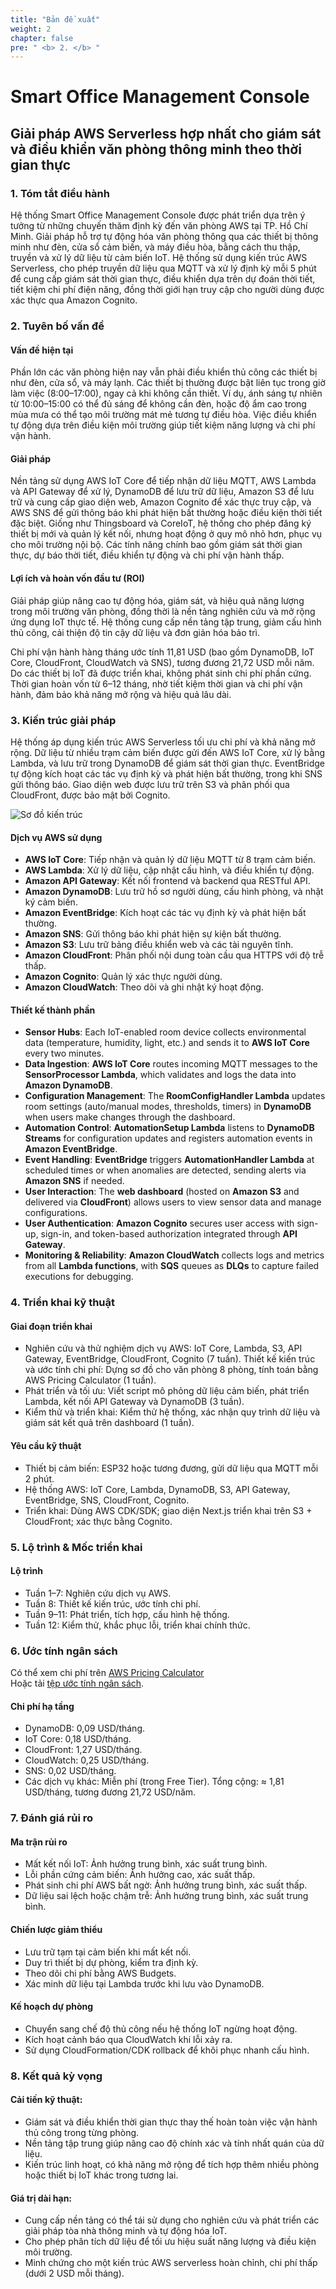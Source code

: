 ```yaml
---
title: "Bản đề xuất"
weight: 2
chapter: false
pre: " <b> 2. </b> "
---
```


# Smart Office Management Console
## Giải pháp AWS Serverless hợp nhất cho giám sát và điều khiển văn phòng thông minh theo thời gian thực 

### 1. Tóm tắt điều hành  
Hệ thống Smart Office Management Console được phát triển dựa trên ý tưởng từ những chuyến thăm định kỳ đến văn phòng AWS tại TP. Hồ Chí Minh. Giải pháp hỗ trợ tự động hóa văn phòng thông qua các thiết bị thông minh như đèn, cửa sổ cảm biến, và máy điều hòa, bằng cách thu thập, truyền và xử lý dữ liệu từ cảm biến IoT. Hệ thống sử dụng kiến trúc AWS Serverless, cho phép truyền dữ liệu qua MQTT và xử lý định kỳ mỗi 5 phút để cung cấp giám sát thời gian thực, điều khiển dựa trên dự đoán thời tiết, tiết kiệm chi phí điện năng, đồng thời giới hạn truy cập cho người dùng được xác thực qua Amazon Cognito.

### 2. Tuyên bố vấn đề  
#### Vấn đề hiện tại
Phần lớn các văn phòng hiện nay vẫn phải điều khiển thủ công các thiết bị như đèn, cửa sổ, và máy lạnh. Các thiết bị thường được bật liên tục trong giờ làm việc (8:00–17:00), ngay cả khi không cần thiết. Ví dụ, ánh sáng tự nhiên từ 10:00–15:00 có thể đủ sáng để không cần đèn, hoặc độ ẩm cao trong mùa mưa có thể tạo môi trường mát mẻ tương tự điều hòa. Việc điều khiển tự động dựa trên điều kiện môi trường giúp tiết kiệm năng lượng và chi phí vận hành.

#### Giải pháp
Nền tảng sử dụng AWS IoT Core để tiếp nhận dữ liệu MQTT, AWS Lambda và API Gateway để xử lý, DynamoDB để lưu trữ dữ liệu, Amazon S3 để lưu trữ và cung cấp giao diện web, Amazon Cognito để xác thực truy cập, và AWS SNS để gửi thông báo khi phát hiện bất thường hoặc điều kiện thời tiết đặc biệt. Giống như Thingsboard và CoreIoT, hệ thống cho phép đăng ký thiết bị mới và quản lý kết nối, nhưng hoạt động ở quy mô nhỏ hơn, phục vụ cho môi trường nội bộ. Các tính năng chính bao gồm giám sát thời gian thực, dự báo thời tiết, điều khiển tự động và chi phí vận hành thấp.

#### Lợi ích và hoàn vốn đầu tư (ROI)
Giải pháp giúp nâng cao tự động hóa, giám sát, và hiệu quả năng lượng trong môi trường văn phòng, đồng thời là nền tảng nghiên cứu và mở rộng ứng dụng IoT thực tế. Hệ thống cung cấp nền tảng tập trung, giảm cấu hình thủ công, cải thiện độ tin cậy dữ liệu và đơn giản hóa bảo trì.

Chi phí vận hành hàng tháng ước tính 11,81 USD (bao gồm DynamoDB, IoT Core, CloudFront, CloudWatch và SNS), tương đương 21,72 USD mỗi năm. Do các thiết bị IoT đã được triển khai, không phát sinh chi phí phần cứng. Thời gian hoàn vốn từ 6–12 tháng, nhờ tiết kiệm thời gian và chi phí vận hành, đảm bảo khả năng mở rộng và hiệu quả lâu dài.

### 3. Kiến trúc giải pháp  
Hệ thống áp dụng kiến trúc AWS Serverless tối ưu chi phí và khả năng mở rộng. Dữ liệu từ nhiều trạm cảm biến được gửi đến AWS IoT Core, xử lý bằng Lambda, và lưu trữ trong DynamoDB để giám sát thời gian thực. EventBridge tự động kích hoạt các tác vụ định kỳ và phát hiện bất thường, trong khi SNS gửi thông báo. Giao diện web được lưu trữ trên S3 và phân phối qua CloudFront, được bảo mật bởi Cognito.

![Sơ đồ kiến trúc](/images/2-Proposal/Smart-Office-Architect-Diagram.drawio.png)

#### Dịch vụ AWS sử dụng
- **AWS IoT Core**: Tiếp nhận và quản lý dữ liệu MQTT từ 8 trạm cảm biến.
- **AWS Lambda**: Xử lý dữ liệu, cập nhật cấu hình, và điều khiển tự động.
- **Amazon API Gateway**: Kết nối frontend và backend qua RESTful API.
- **Amazon DynamoDB**: Lưu trữ hồ sơ người dùng, cấu hình phòng, và nhật ký cảm biến.
- **Amazon EventBridge**: Kích hoạt các tác vụ định kỳ và phát hiện bất thường.
- **Amazon SNS**: Gửi thông báo khi phát hiện sự kiện bất thường.
- **Amazon S3**: Lưu trữ bảng điều khiển web và các tài nguyên tĩnh.
- **Amazon CloudFront**: Phân phối nội dung toàn cầu qua HTTPS với độ trễ thấp.
- **Amazon Cognito**: Quản lý xác thực người dùng.
- **Amazon CloudWatch**: Theo dõi và ghi nhật ký hoạt động.

#### Thiết kế thành phần
- **Sensor Hubs**: Each IoT-enabled room device collects environmental data (temperature, humidity, light, etc.) and sends it to **AWS IoT Core** every two minutes.  
- **Data Ingestion**: **AWS IoT Core** routes incoming MQTT messages to the **SensorProcessor Lambda**, which validates and logs the data into **Amazon DynamoDB**.  
- **Configuration Management**: The **RoomConfigHandler Lambda** updates room settings (auto/manual modes, thresholds, timers) in **DynamoDB** when users make changes through the dashboard.  
- **Automation Control**: **AutomationSetup Lambda** listens to **DynamoDB Streams** for configuration updates and registers automation events in **Amazon EventBridge**.  
- **Event Handling**: **EventBridge** triggers **AutomationHandler Lambda** at scheduled times or when anomalies are detected, sending alerts via **Amazon SNS** if needed.  
- **User Interaction**: The **web dashboard** (hosted on **Amazon S3** and delivered via **CloudFront**) allows users to view sensor data and manage configurations.  
- **User Authentication**: **Amazon Cognito** secures user access with sign-up, sign-in, and token-based authorization integrated through **API Gateway**.  
- **Monitoring & Reliability**: **Amazon CloudWatch** collects logs and metrics from all **Lambda functions**, with **SQS** queues as **DLQs** to capture failed executions for debugging.  

### 4. Triển khai kỹ thuật  
#### Giai đoạn triển khai
- Nghiên cứu và thử nghiệm dịch vụ AWS: IoT Core, Lambda, S3, API Gateway, EventBridge, CloudFront, Cognito (7 tuần).
Thiết kế kiến trúc và ước tính chi phí: Dựng sơ đồ cho văn phòng 8 phòng, tính toán bằng AWS Pricing Calculator (1 tuần).
- Phát triển và tối ưu: Viết script mô phỏng dữ liệu cảm biến, phát triển Lambda, kết nối API Gateway và DynamoDB (3 tuần).
- Kiểm thử và triển khai: Kiểm thử hệ thống, xác nhận quy trình dữ liệu và giám sát kết quả trên dashboard (1 tuần).

#### Yêu cầu kỹ thuật
- Thiết bị cảm biến: ESP32 hoặc tương đương, gửi dữ liệu qua MQTT mỗi 2 phút.
- Hệ thống AWS: IoT Core, Lambda, DynamoDB, S3, API Gateway, EventBridge, SNS, CloudFront, Cognito.
- Triển khai: Dùng AWS CDK/SDK; giao diện Next.js triển khai trên S3 + CloudFront; xác thực bằng Cognito.

### 5. Lộ trình & Mốc triển khai  
#### Lộ trình
- Tuần 1–7: Nghiên cứu dịch vụ AWS.
- Tuần 8: Thiết kế kiến trúc, ước tính chi phí.
- Tuần 9–11: Phát triển, tích hợp, cấu hình hệ thống.
- Tuần 12: Kiểm thử, khắc phục lỗi, triển khai chính thức.

### 6. Ước tính ngân sách  
Có thể xem chi phí trên [AWS Pricing Calculator](https://calculator.aws/#/estimate?id=0db12150c448b012356e475becefd549c37094d8)  
Hoặc tải [tệp ước tính ngân sách](/file/f8e2d281-aba2-48c2-adf8-d8ec828d2ec9.pdf).  

#### Chi phí hạ tầng
- DynamoDB: 0,09 USD/tháng.
- IoT Core: 0,18 USD/tháng.
- CloudFront: 1,27 USD/tháng.
- CloudWatch: 0,25 USD/tháng.
- SNS: 0,02 USD/tháng.
- Các dịch vụ khác: Miễn phí (trong Free Tier).
Tổng cộng: ≈ 1,81 USD/tháng, tương đương 21,72 USD/năm.

### 7. Đánh giá rủi ro  
#### Ma trận rủi ro
- Mất kết nối IoT: Ảnh hưởng trung bình, xác suất trung bình.
- Lỗi phần cứng cảm biến: Ảnh hưởng cao, xác suất thấp.
- Phát sinh chi phí AWS bất ngờ: Ảnh hưởng trung bình, xác suất thấp.
- Dữ liệu sai lệch hoặc chậm trễ: Ảnh hưởng trung bình, xác suất trung bình.

#### Chiến lược giảm thiểu
- Lưu trữ tạm tại cảm biến khi mất kết nối.
- Duy trì thiết bị dự phòng, kiểm tra định kỳ.
- Theo dõi chi phí bằng AWS Budgets.
- Xác minh dữ liệu tại Lambda trước khi lưu vào DynamoDB.

#### Kế hoạch dự phòng
- Chuyển sang chế độ thủ công nếu hệ thống IoT ngừng hoạt động.
- Kích hoạt cảnh báo qua CloudWatch khi lỗi xảy ra.
- Sử dụng CloudFormation/CDK rollback để khôi phục nhanh cấu hình.

### 8. Kết quả kỳ vọng  
#### Cải tiến kỹ thuật:
- Giám sát và điều khiển thời gian thực thay thế hoàn toàn việc vận hành thủ công trong từng phòng.
- Nền tảng tập trung giúp nâng cao độ chính xác và tính nhất quán của dữ liệu.
- Kiến trúc linh hoạt, có khả năng mở rộng để tích hợp thêm nhiều phòng hoặc thiết bị IoT khác trong tương lai.

#### Giá trị dài hạn:
- Cung cấp nền tảng có thể tái sử dụng cho nghiên cứu và phát triển các giải pháp tòa nhà thông minh và tự động hóa IoT.
- Cho phép phân tích dữ liệu để tối ưu hiệu suất năng lượng và điều kiện môi trường.
- Minh chứng cho một kiến trúc AWS serverless hoàn chỉnh, chi phí thấp (dưới 2 USD mỗi tháng).